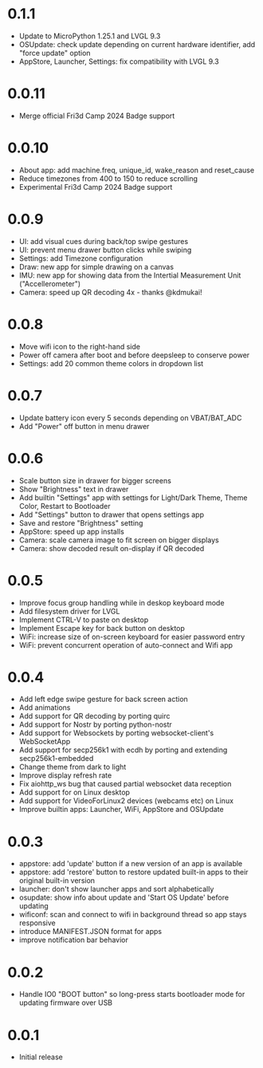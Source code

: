 0.1.1
=====
- Update to MicroPython 1.25.1 and LVGL 9.3
- OSUpdate: check update depending on current hardware identifier, add "force update" option
- AppStore, Launcher, Settings: fix compatibility with LVGL 9.3

0.0.11
======
- Merge official Fri3d Camp 2024 Badge support

0.0.10
======
- About app: add machine.freq, unique_id, wake_reason and reset_cause
- Reduce timezones from 400 to 150 to reduce scrolling
- Experimental Fri3d Camp 2024 Badge support

0.0.9
=====
- UI: add visual cues during back/top swipe gestures
- UI: prevent menu drawer button clicks while swiping
- Settings: add Timezone configuration
- Draw: new app for simple drawing on a canvas
- IMU: new app for showing data from the Intertial Measurement Unit ("Accellerometer")
- Camera: speed up QR decoding 4x - thanks @kdmukai!


0.0.8
=====
- Move wifi icon to the right-hand side
- Power off camera after boot and before deepsleep to conserve power
- Settings: add 20 common theme colors in dropdown list

0.0.7
=====
- Update battery icon every 5 seconds depending on VBAT/BAT_ADC
- Add "Power" off button in menu drawer

0.0.6
=====
- Scale button size in drawer for bigger screens
- Show "Brightness" text in drawer
- Add builtin "Settings" app with settings for Light/Dark Theme, Theme Color, Restart to Bootloader
- Add "Settings" button to drawer that opens settings app
- Save and restore "Brightness" setting
- AppStore: speed up app installs
- Camera: scale camera image to fit screen on bigger displays
- Camera: show decoded result on-display if QR decoded

0.0.5
=====
- Improve focus group handling while in deskop keyboard mode
- Add filesystem driver for LVGL
- Implement CTRL-V to paste on desktop
- Implement Escape key for back button on desktop
- WiFi: increase size of on-screen keyboard for easier password entry
- WiFi: prevent concurrent operation of auto-connect and Wifi app

0.0.4
=====
- Add left edge swipe gesture for back screen action
- Add animations
- Add support for QR decoding by porting quirc
- Add support for Nostr by porting python-nostr
- Add support for Websockets by porting websocket-client's WebSocketApp 
- Add support for secp256k1 with ecdh by porting and extending secp256k1-embedded
- Change theme from dark to light
- Improve display refresh rate
- Fix aiohttp_ws bug that caused partial websocket data reception
- Add support for on Linux desktop
- Add support for VideoForLinux2 devices (webcams etc) on Linux
- Improve builtin apps: Launcher, WiFi, AppStore and OSUpdate

0.0.3
=====
- appstore: add 'update' button if a new version of an app is available
- appstore: add 'restore' button to restore updated built-in apps to their original built-in version
- launcher: don't show launcher apps and sort alphabetically
- osupdate: show info about update and 'Start OS Update' before updating
- wificonf: scan and connect to wifi in background thread so app stays responsive
- introduce MANIFEST.JSON format for apps
- improve notification bar behavior

0.0.2
=====
- Handle IO0 "BOOT button" so long-press starts bootloader mode for updating firmware over USB

0.0.1
=====
- Initial release

